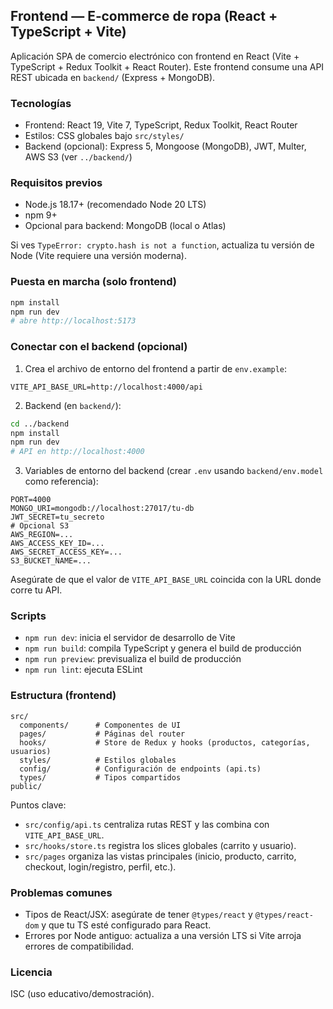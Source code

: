 ## Frontend — E‑commerce de ropa (React + TypeScript + Vite)

Aplicación SPA de comercio electrónico con frontend en React (Vite + TypeScript + Redux Toolkit + React Router). Este frontend consume una API REST ubicada en `backend/` (Express + MongoDB).

### Tecnologías
- Frontend: React 19, Vite 7, TypeScript, Redux Toolkit, React Router
- Estilos: CSS globales bajo `src/styles/`
- Backend (opcional): Express 5, Mongoose (MongoDB), JWT, Multer, AWS S3 (ver `../backend/`)

### Requisitos previos
- Node.js 18.17+ (recomendado Node 20 LTS)
- npm 9+
- Opcional para backend: MongoDB (local o Atlas)

Si ves `TypeError: crypto.hash is not a function`, actualiza tu versión de Node (Vite requiere una versión moderna).

### Puesta en marcha (solo frontend)
```bash
npm install
npm run dev
# abre http://localhost:5173
```

### Conectar con el backend (opcional)
1) Crea el archivo de entorno del frontend a partir de `env.example`:
```
VITE_API_BASE_URL=http://localhost:4000/api
```

2) Backend (en `backend/`):
```bash
cd ../backend
npm install
npm run dev
# API en http://localhost:4000
```

3) Variables de entorno del backend (crear `.env` usando `backend/env.model` como referencia):
```
PORT=4000
MONGO_URI=mongodb://localhost:27017/tu-db
JWT_SECRET=tu_secreto
# Opcional S3
AWS_REGION=...
AWS_ACCESS_KEY_ID=...
AWS_SECRET_ACCESS_KEY=...
S3_BUCKET_NAME=...
```

Asegúrate de que el valor de `VITE_API_BASE_URL` coincida con la URL donde corre tu API.

### Scripts
- `npm run dev`: inicia el servidor de desarrollo de Vite
- `npm run build`: compila TypeScript y genera el build de producción
- `npm run preview`: previsualiza el build de producción
- `npm run lint`: ejecuta ESLint

### Estructura (frontend)
```
src/
  components/      # Componentes de UI
  pages/           # Páginas del router
  hooks/           # Store de Redux y hooks (productos, categorías, usuarios)
  styles/          # Estilos globales
  config/          # Configuración de endpoints (api.ts)
  types/           # Tipos compartidos
public/
```

Puntos clave:
- `src/config/api.ts` centraliza rutas REST y las combina con `VITE_API_BASE_URL`.
- `src/hooks/store.ts` registra los slices globales (carrito y usuario).
- `src/pages` organiza las vistas principales (inicio, producto, carrito, checkout, login/registro, perfil, etc.).

### Problemas comunes
- Tipos de React/JSX: asegúrate de tener `@types/react` y `@types/react-dom` y que tu TS esté configurado para React.
- Errores por Node antiguo: actualiza a una versión LTS si Vite arroja errores de compatibilidad.

### Licencia
ISC (uso educativo/demostración).

